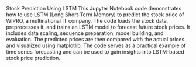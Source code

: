 Stock Prediction Using LSTM
This Jupyter Notebook code demonstrates how to use LSTM (Long Short-Term Memory) to predict the stock price of WIPRO, a multinational IT company. The code loads the stock data, preprocesses it, and trains an LSTM model to forecast future stock prices. It includes data scaling, sequence preparation, model building, and evaluation. The predicted prices are then compared with the actual prices and visualized using matplotlib. The code serves as a practical example of time series forecasting and can be used to gain insights into LSTM-based stock price prediction.
